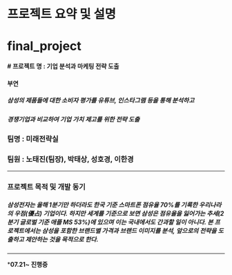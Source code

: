 # 프로젝트 요약 및 설명

# final_project

**# 프로젝트 명 : 기업 분석과 마케팅 전략 도출**
#### 부연
##### 삼성의 제품들에 대한 소비자 평가를 유튜브, 인스타그램 등을 통해 분석하고
##### 경쟁기업과 비교하여 기업 가치 제고를 위한 전략 도출

### 팀명 : 미래전략실
### 팀원 : 노태진(팀장), 박태상, 성호경, 이한경
---------

### 프로젝트 목적 및 개발 동기
##### 삼성전자는 올해 1분기만 하더라도 한국 기준 스마트폰 점유율 70%를 기록한 우리나라의 우점(優占) 기업이다. 하지만 세계를 기준으로 보면 삼성은 점유율을 잃어가는 추세(2분기 글로벌 기준 애플 MS 53%)에 있으며 이는 국내에서도 간과할 일이 아니다. 본 프로젝트에서는 삼성을 포함한 브랜드별 가격과 브랜드 이미지를 분석, 앞으로의 전략을 도출하고 제안하는 것을 목적으로 한다.

---------

***07.21~ 진행중**